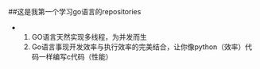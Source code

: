 ##这是我第一个学习go语言的repositories
+ 1. GO语言天然实现多线程，为并发而生
  2. Go语言事现开发效率与执行效率的完美结合，让你像python（效率）代码一样编写c代码（性能）
